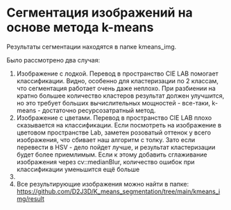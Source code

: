 # Сегментация изображений на основе метода k-means

Результаты сегментации находятся в папке kmeans_img. 

Было рассмотрено два случая:
1. Изображение с лодкой. Перевод в пространство CIE LAB помогает классификации. Видно, особенно для кластеризации по 2 классам, что сегментация работает очень даже неплохо. При разбиении на кратно большее количество кластеров результат должен улучшится, но это требует больших вычислительных мощностей - все-таки, k-means - достаточно ресурсозатратный метод.
2. Изображение с цветами. Перевод в пространство CIE LAB плохо сказывается на классификации. Если посмотреть на изображение в цветовом пространстве Lab, заметен розоватый оттенок у всего изображения, что сбивает наш алгоритм с толку. Зато если перевести в HSV - дело пойдет лучше, и результат кластеризации будет более приемлимым. Если к этому добавить сглаживание изображения через cv::medianBlur, количество ошибок при классификации уменьшится ещё больше
3.
4. Все результирующие изображения можно найти в папке: https://github.com/D2J3D/K_means_segmentation/tree/main/kmeans_img/result 
